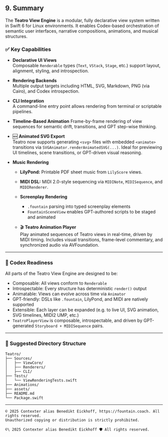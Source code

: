 ## 9. Summary

The **Teatro View Engine** is a modular, fully declarative view system written in Swift 6 for Linux environments. It enables Codex-based orchestration of semantic user interfaces, narrative compositions, animations, and musical structures.

### ✅ Key Capabilities

- **Declarative UI Views**  
  Composable `Renderable` types (`Text`, `VStack`, `Stage`, etc.) support layout, alignment, styling, and introspection.

- **Rendering Backends**  
  Multiple output targets including HTML, SVG, Markdown, PNG (via Cairo), and Codex introspection.

- **CLI Integration**  
  A command-line entry point allows rendering from terminal or scriptable pipelines.

- **Timeline-Based Animation**
  Frame-by-frame rendering of view sequences for semantic drift, transitions, and GPT step-wise thinking.
- 🆕 **Animated SVG Export**  
  Teatro now supports generating `<svg>` files with embedded `<animate>` transitions via `SVGAnimator.renderAnimatedSVG(...)`. Ideal for previewing UI timelines, scene transitions, or GPT-driven visual reasoning.

- **Music Rendering**  
  - **LilyPond:** Printable PDF sheet music from `LilyScore` views.
  - **MIDI DSL:** MIDI 2.0-style sequencing via `MIDINote`, `MIDISequence`, and `MIDIRenderer`.
  
  - **Screenplay Rendering**
    - `.fountain` parsing into typed screenplay elements
    - `FountainSceneView` enables GPT-authored scripts to be staged and animated
  - 🎬 **Teatro Animation Player**  
    Play animated sequences of Teatro views in real-time, driven by MIDI timing. Includes visual transitions, frame-level commentary, and synchronized audio via AVFoundation.

---

### 🧠 Codex Readiness

All parts of the Teatro View Engine are designed to be:

- Composable: All views conform to `Renderable`  
- Introspectable: Every structure has deterministic `render()` output  
- Animatable: Views can evolve across time via `Animator`
- GPT-friendly: DSLs like `.fountain`, LilyPond, and MIDI are natively supported
- Extensible: Each layer can be expanded (e.g. to live UI, SVG animation, SVG timelines, MIDI2 UMP, etc.)
- `TeatroPlayerView` is composable, introspectable, and driven by GPT-generated `Storyboard + MIDISequence` pairs.

---

### 📁 Suggested Directory Structure

```
Teatro/
├── Sources/
│   ├── ViewCore/
│   ├── Renderers/
│   ├── CLI/
├── Tests/
│   └── ViewRenderingTests.swift
├── Animations/
├── assets/
├── README.md
└── Package.swift
```

---


```
© 2025 Contexter alias Benedikt Eickhoff, https://fountain.coach. All rights reserved.
Unauthorized copying or distribution is strictly prohibited.
```

`````text
©\ 2025 Contexter alias Benedikt Eickhoff 🛡️ All rights reserved.
`````
